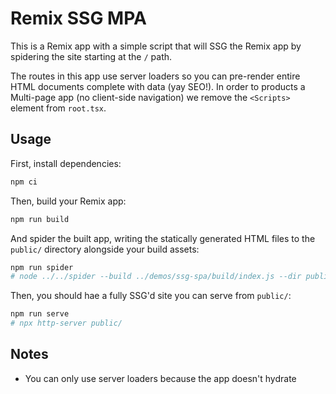 # Remix SSG MPA

This is a Remix app with a simple script that will SSG the Remix app by spidering the site starting at the `/` path.

The routes in this app use server loaders so you can pre-render entire HTML documents complete with data (yay SEO!). In order to products a Multi-page app (no client-side navigation) we remove the `<Scripts>` element from `root.tsx`.

## Usage

First, install dependencies:

```sh
npm ci
```

Then, build your Remix app:

```sh
npm run build
```

And spider the built app, writing the statically generated HTML files to the `public/` directory alongside your build assets:

```sh
npm run spider
# node ../../spider --build ../demos/ssg-spa/build/index.js --dir public
```

Then, you should hae a fully SSG'd site you can serve from `public/`:

```sh
npm run serve
# npx http-server public/
```

## Notes

- You can only use server loaders because the app doesn't hydrate
